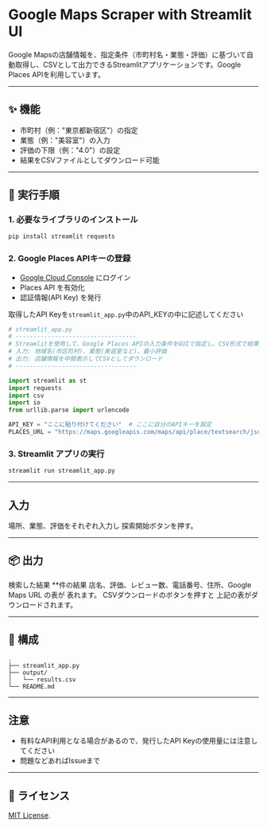 # Google Maps Scraper with Streamlit UI

Google Mapsの店舗情報を、指定条件（市町村名・業態・評価）に基づいて自動取得し、CSVとして出力できるStreamlitアプリケーションです。Google Places APIを利用しています。

---

## ✨ 機能

* 市町村（例："東京都新宿区"）の指定
* 業態（例："美容室"）の入力
* 評価の下限（例："4.0"）の設定
* 結果をCSVファイルとしてダウンロード可能

---

## 🚀 実行手順

### 1. 必要なライブラリのインストール

```bash
pip install streamlit requests
```

### 2. Google Places APIキーの登録

* [Google Cloud Console](https://console.cloud.google.com/) にログイン
* Places API を有効化
* 認証情報(API Key) を発行

取得したAPI Keyを```streamlit_app.py```中のAPI_KEYの中に記述してください

```streamlit_app.py
# streamlit_app.py
# ----------------------------------
# Streamlitを使用して、Google Places APIの入力条件をGUIで指定し、CSV形式で結果を出力するツール
# 入力: 地域名(市区町村)、業態(美容室など)、最小評価
# 出力: 店舗情報を中間表示してCSVとしてダウンロード
# ----------------------------------

import streamlit as st
import requests
import csv
import io
from urllib.parse import urlencode

API_KEY = "ここに貼り付けてください"  # ここに自分のAPIキーを設定
PLACES_URL = "https://maps.googleapis.com/maps/api/place/textsearch/json"
```

### 3. Streamlit アプリの実行

```bash
streamlit run streamlit_app.py
```

---

## 入力

場所、業態、評価をそれぞれ入力し
探索開始ボタンを押す。

---

## 📦 出力

検索した結果
\*\*件の結果
店名、評価、レビュー数、電話番号、住所、Google Maps URL の表が
表れます。
CSVダウンロードのボタンを押すと
上記の表がダウンロードされます。

---

## 🔧 構成

```
.
├── streamlit_app.py
├── output/
│   └── results.csv
└── README.md
```

---

## 注意

* 有料なAPI利用となる場合があるので、発行したAPI Keyの使用量には注意してください
* 問題などあればIssueまで

---

## 🙏 ライセンス

[MIT License](./LICENSE).
